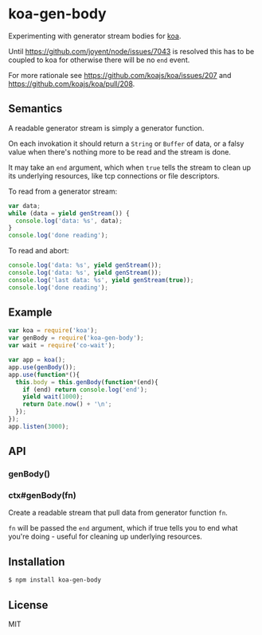 
# koa-gen-body

  Experimenting with generator stream bodies for
  [koa](https://github.com/koajs/koa).
  
  Until https://github.com/joyent/node/issues/7043 is resolved this has to be
  coupled to koa for otherwise there will be no `end` event.
  
  For more rationale see https://github.com/koajs/koa/issues/207 and
  https://github.com/koajs/koa/pull/208.

## Semantics

  A readable generator stream is simply a generator function.
  
  On each invokation it should return a `String` or `Buffer` of data, or a falsy
  value when there's nothing more to be read and the stream is done.
  
  It may take an `end` argument, which when `true` tells the stream to clean up
  its underlying resources, like tcp connections or file descriptors.
  
  To read from a generator stream:
  
```js
var data;
while (data = yield genStream()) {
  console.log('data: %s', data);
}
console.log('done reading');
```

  To read and abort:

```js
console.log('data: %s', yield genStream());
console.log('data: %s', yield genStream());
console.log('last data: %s', yield genStream(true));
console.log('done reading');
```

## Example

```js
var koa = require('koa');
var genBody = require('koa-gen-body');
var wait = require('co-wait');

var app = koa();
app.use(genBody());
app.use(function*(){
  this.body = this.genBody(function*(end){
    if (end) return console.log('end');
    yield wait(1000);
    return Date.now() + '\n';
  });
});
app.listen(3000);
```

## API

### genBody()

### ctx#genBody(fn)

  Create a readable stream that pull data from generator function `fn`.
  
  `fn` will be passed the `end` argument, which if true tells you to end what
  you're doing - useful for cleaning up underlying resources.

## Installation

```bash
$ npm install koa-gen-body
```
## License

  MIT

